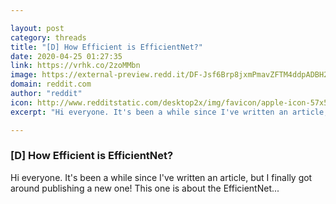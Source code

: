 ```yaml
---

layout: post
category: threads
title: "[D] How Efficient is EfficientNet?"
date: 2020-04-25 01:27:35
link: https://vrhk.co/2zoMMbn
image: https://external-preview.redd.it/DF-Jsf6Brp8jxmPmavZFTM4ddpADBH2JHx6r62E9JXs.jpg?width=900&height=471.204188482&auto=webp&crop=900:471.204188482,smart&s=942d02307521e50e21797a9c3fa87a88549f7fe3
domain: reddit.com
author: "reddit"
icon: http://www.redditstatic.com/desktop2x/img/favicon/apple-icon-57x57.png
excerpt: "Hi everyone. It's been a while since I've written an article, but I finally got around publishing a new one! This one is about the EfficientNet..."

---
```


### [D] How Efficient is EfficientNet?

Hi everyone. It's been a while since I've written an article, but I finally got around publishing a new one! This one is about the EfficientNet...